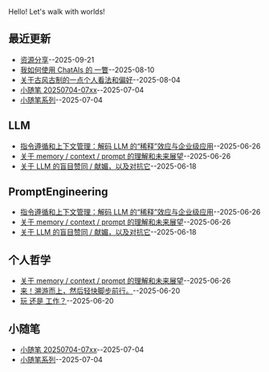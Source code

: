 Hello! Let's walk with worlds!

## 最近更新
- [资源分享](https://github.com/alterxyz/gitblog/issues/14)--2025-09-21
- [我如何使用 ChatAIs 的 一瞥](https://github.com/alterxyz/gitblog/issues/13)--2025-08-10
- [关于古风古制的一点个人看法和偏好](https://github.com/alterxyz/gitblog/issues/12)--2025-08-04
- [小随笔 20250704-07xx](https://github.com/alterxyz/gitblog/issues/11)--2025-07-04
- [小随笔系列](https://github.com/alterxyz/gitblog/issues/10)--2025-07-04
## LLM

- [指令遵循和上下文管理：解码 LLM 的“稀释”效应与企业级应用](https://github.com/alterxyz/gitblog/issues/7)--2025-06-26
- [关于 memory / context / prompt 的理解和未来展望](https://github.com/alterxyz/gitblog/issues/6)--2025-06-26
- [关于 LLM 的盲目赞同 / 献媚，以及对抗它](https://github.com/alterxyz/gitblog/issues/3)--2025-06-18
## PromptEngineering

- [指令遵循和上下文管理：解码 LLM 的“稀释”效应与企业级应用](https://github.com/alterxyz/gitblog/issues/7)--2025-06-26
- [关于 memory / context / prompt 的理解和未来展望](https://github.com/alterxyz/gitblog/issues/6)--2025-06-26
- [关于 LLM 的盲目赞同 / 献媚，以及对抗它](https://github.com/alterxyz/gitblog/issues/3)--2025-06-18
## 个人哲学

- [关于 memory / context / prompt 的理解和未来展望](https://github.com/alterxyz/gitblog/issues/6)--2025-06-26
- [来！溯游而上，然后轻快脚步前行。](https://github.com/alterxyz/gitblog/issues/5)--2025-06-20
- [玩 还是 工作？](https://github.com/alterxyz/gitblog/issues/4)--2025-06-20
## 小随笔

- [小随笔 20250704-07xx](https://github.com/alterxyz/gitblog/issues/11)--2025-07-04
- [小随笔系列](https://github.com/alterxyz/gitblog/issues/10)--2025-07-04
